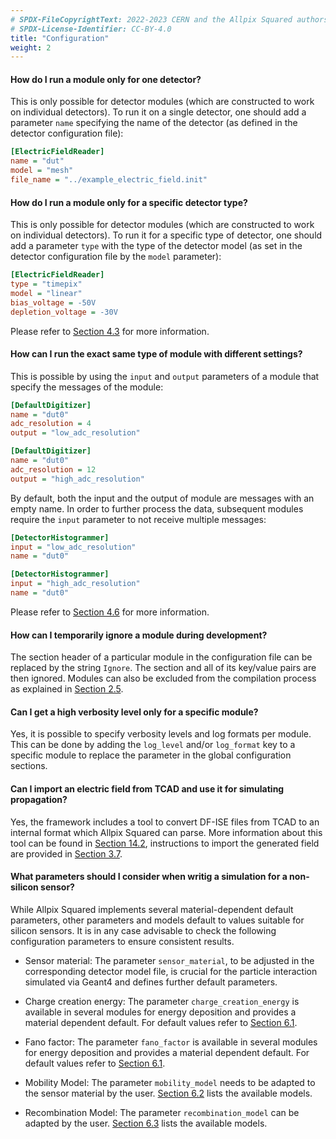 ```yaml
---
# SPDX-FileCopyrightText: 2022-2023 CERN and the Allpix Squared authors
# SPDX-License-Identifier: CC-BY-4.0
title: "Configuration"
weight: 2
---
```


#### How do I run a module only for one detector?

This is only possible for detector modules (which are constructed to work on individual detectors). To run it on a single
detector, one should add a parameter `name` specifying the name of the detector (as defined in the detector configuration
file):

```ini
[ElectricFieldReader]
name = "dut"
model = "mesh"
file_name = "../example_electric_field.init"
```

#### How do I run a module only for a specific detector type?

This is only possible for detector modules (which are constructed to work on individual detectors). To run it for a specific
type of detector, one should add a parameter `type` with the type of the detector model (as set in the detector configuration
file by the `model` parameter):

```ini
[ElectricFieldReader]
type = "timepix"
model = "linear"
bias_voltage = -50V
depletion_voltage = -30V
```

Please refer to [Section 4.3](../04_framework/04_modules.md#module-instantiation) for more information.

#### How can I run the exact same type of module with different settings?

This is possible by using the `input` and `output` parameters of a module that specify the messages of the module:

```ini
[DefaultDigitizer]
name = "dut0"
adc_resolution = 4
output = "low_adc_resolution"

[DefaultDigitizer]
name = "dut0"
adc_resolution = 12
output = "high_adc_resolution"
```

By default, both the input and the output of module are messages with an empty name. In order to further process the data,
subsequent modules require the `input` parameter to not receive multiple messages:

```ini
[DetectorHistogrammer]
input = "low_adc_resolution"
name = "dut0"

[DetectorHistogrammer]
input = "high_adc_resolution"
name = "dut0"
```

Please refer to [Section 4.6](../04_framework/06_messages.md) for more information.

#### How can I temporarily ignore a module during development?

The section header of a particular module in the configuration file can be replaced by the string `Ignore`. The section and
all of its key/value pairs are then ignored. Modules can also be excluded from the compilation process as explained in
[Section 2.5](../02_installation/05_cmake_configuration.md).

#### Can I get a high verbosity level only for a specific module?

Yes, it is possible to specify verbosity levels and log formats per module. This can be done by adding the `log_level` and/or
`log_format` key to a specific module to replace the parameter in the global configuration sections.

#### Can I import an electric field from TCAD and use it for simulating propagation?

Yes, the framework includes a tool to convert DF-ISE files from TCAD to an internal format which Allpix Squared can parse.
More information about this tool can be found in [Section 14.2](../14_additional/mesh_converter.md), instructions to import
the generated field are provided in [Section 3.7](../03_getting_started/07_extending_simulation_chain.md#electric-fields).

#### What parameters should I consider when writig a simulation for a non-silicon sensor?

While Allpix Squared implements several material-dependent default parameters, other parameters and models default to values
suitable for silicon sensors. It is in any case advisable to check the following configuration parameters to ensure
consistent results.

- Sensor material:
  The parameter `sensor_material`, to be adjusted in the corresponding detector model file, is crucial for the particle
  interaction simulated via Geant4 and defines further default parameters.

- Charge creation energy:
  The parameter `charge_creation_energy` is available in several modules for energy deposition and provides a material
  dependent default. For default values refer to [Section 6.1](../06_models/01_material_properties.md).

- Fano factor:
  The parameter `fano_factor` is available in several modules for energy deposition and provides a material dependent
  default. For default values refer to [Section 6.1](../06_models/01_material_properties.md).

- Mobility Model:
  The parameter `mobility_model` needs to be adapted to the sensor material by the user.
  [Section 6.2](../06_models/02_carrier_mobility.md) lists the available models.

- Recombination Model:
  The parameter `recombination_model` can be adapted by the user. [Section 6.3](../06_models/03_lifetime_recombination.md)
  lists the available models.
